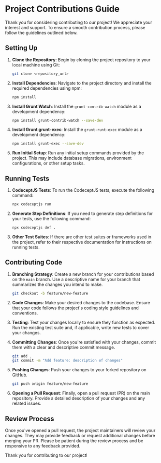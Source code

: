 # Project Contributions Guide

Thank you for considering contributing to our project! We appreciate your interest and support. To ensure a smooth contribution process, please follow the guidelines outlined below.

## Setting Up

1. **Clone the Repository**: Begin by cloning the project repository to your local machine using Git:

    ```bash
    git clone <repository_url>
    ```

2. **Install Dependencies**: Navigate to the project directory and install the required dependencies using npm:

    ```bash
    npm install
    ```

3. **Install Grunt Watch**: Install the `grunt-contrib-watch` module as a development dependency:

    ```bash
    npm install grunt-contrib-watch --save-dev
    ```

4. **Install Grunt grunt-exec**: Install the `grunt-runt-exec` module as a development dependency:

    ```bash
    npm install grunt-exec --save-dev
    ```

5. **Run Initial Setup**: Run any initial setup commands provided by the project. This may include database migrations, environment configurations, or other setup tasks.

## Running Tests

1. **CodeceptJS Tests**: To run the CodeceptJS tests, execute the following command:

    ```bash
    npx codeceptjs run
    ```

2. **Generate Step Definitions**: If you need to generate step definitions for your tests, use the following command:

    ```bash
    npx codeceptjs def .
    ```

3. **Other Test Suites**: If there are other test suites or frameworks used in the project, refer to their respective documentation for instructions on running tests.

## Contributing Code

1. **Branching Strategy**: Create a new branch for your contributions based on the `main` branch. Use a descriptive name for your branch that summarizes the changes you intend to make.

    ```bash
    git checkout -b feature/new-feature
    ```

2. **Code Changes**: Make your desired changes to the codebase. Ensure that your code follows the project's coding style guidelines and conventions.

3. **Testing**: Test your changes locally to ensure they function as expected. Run the existing test suite and, if applicable, write new tests to cover your changes.

4. **Committing Changes**: Once you're satisfied with your changes, commit them with a clear and descriptive commit message.

    ```bash
    git add .
    git commit -m "Add feature: description of changes"
    ```

5. **Pushing Changes**: Push your changes to your forked repository on GitHub.

    ```bash
    git push origin feature/new-feature
    ```

6. **Opening a Pull Request**: Finally, open a pull request (PR) on the main repository. Provide a detailed description of your changes and any related issues.

## Review Process

Once you've opened a pull request, the project maintainers will review your changes. They may provide feedback or request additional changes before merging your PR. Please be patient during the review process and be responsive to any feedback provided.

Thank you for contributing to our project!
